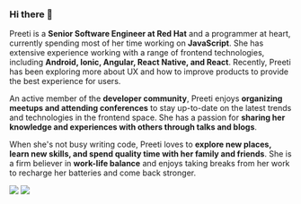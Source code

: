 ### Hi there 👋

Preeti is a <b>Senior Software Engineer at Red Hat</b> and a programmer at heart, currently spending most of her time working on <b>JavaScript</b>. She has extensive experience working with a range of frontend technologies, including <b>Android, Ionic, Angular, React Native, and React</b>.  Recently, Preeti has been exploring more about UX and how to improve products to provide the best experience for users.

An active member of the <b>developer community</b>, Preeti enjoys <b>organizing meetups and attending conferences</b> to stay up-to-date on the latest trends and technologies in the frontend space. She has a passion for <b>sharing her knowledge and experiences with others through talks and blogs</b>.

When she's not busy writing code, Preeti loves to <b>explore new places, learn new skills, and spend quality time with her family and friends</b>. She is a firm believer in <b>work-life balance</b> and enjoys taking breaks from her work to recharge her batteries and come back stronger.


![](https://github-readme-stats.vercel.app/api?username=PreetiW&show_icons=true&theme=radical&include_all_commits=true&count_private=true)
![](https://github-readme-streak-stats.herokuapp.com/?user=PreetiW&theme=radical&hide_border=false)

<!--
**PreetiW/PreetiW** is a ✨ _special_ ✨ repository because its `README.md` (this file) appears on your GitHub profile.

Here are some ideas to get you started:

- 🔭 I’m currently working on ...
- 🌱 I’m currently learning ...
- 👯 I’m looking to collaborate on ...
- 🤔 I’m looking for help with ...
- 💬 Ask me about ...
- 📫 How to reach me: ...
- 😄 Pronouns: ...
- ⚡ Fun fact: ...
-->
